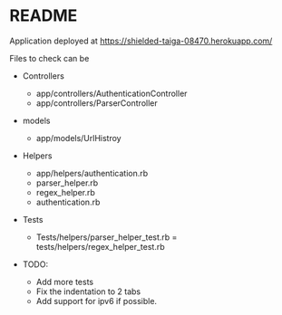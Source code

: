 # README

Application deployed at https://shielded-taiga-08470.herokuapp.com/

Files to check can be

- Controllers
  - app/controllers/AuthenticationController
  - app/controllers/ParserController

- models
  - app/models/UrlHistroy

- Helpers
  - app/helpers/authentication.rb
  - parser_helper.rb
  - regex_helper.rb
  - authentication.rb

- Tests
  - Tests/helpers/parser_helper_test.rb
  = tests/helpers/regex_helper_test.rb

- TODO:
  - Add more tests
  - Fix the indentation to 2 tabs
  - Add support for ipv6 if possible.
